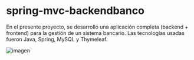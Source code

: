 # spring-mvc-backendbanco
En el presente proyecto, se desarrolló una aplicación completa (backend + frontend) para la gestión de un sistema bancario. Las tecnologías usadas fueron Java, Spring, MySQL y Thymeleaf. 

![imagen](https://github.com/ronaldborja/spring-mvc-backendbanco/assets/75533154/39c7aa5f-ba2d-426b-a836-734965e493b5)
